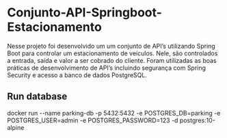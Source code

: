 # Conjunto-API-Springboot-Estacionamento
Nesse projeto foi desenvolvido um um conjunto de API’s utilizando Spring Boot para controlar um estacionamento de veículos. Nele, são controlados a entrada, saída e valor a ser cobrado do cliente. Foram utilizadas as boas práticas de desenvolvimento de API’s incluindo segurança com Spring Security e acesso a banco de dados PostgreSQL.

## Run database
docker run --name parking-db -p 5432:5432 -e POSTGRES_DB=parking -e POSTGRES_USER=admin -e POSTGRES_PASSWORD=123 -d postgres:10-alpine